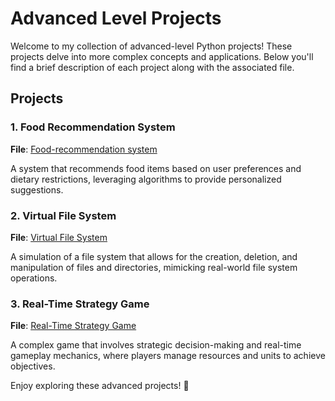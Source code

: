 # Advanced Level Projects

Welcome to my collection of advanced-level Python projects! These projects delve into more complex concepts and applications. Below you'll find a brief description of each project along with the associated file.

## Projects

### 1. Food Recommendation System
**File**: [Food-recommendation system](./Advanced%20Level%20Projects/Food-recommendation%20system)

A system that recommends food items based on user preferences and dietary restrictions, leveraging algorithms to provide personalized suggestions.

### 2. Virtual File System
**File**: [Virtual File System](./Advanced%20Level%20Projects/Virtual%20File%20System)

A simulation of a file system that allows for the creation, deletion, and manipulation of files and directories, mimicking real-world file system operations.

### 3. Real-Time Strategy Game
**File**: [Real-Time Strategy Game](./Advanced%20Level%20Projects/Real-time%20strategy%20game)

A complex game that involves strategic decision-making and real-time gameplay mechanics, where players manage resources and units to achieve objectives.

Enjoy exploring these advanced projects! 🚀
